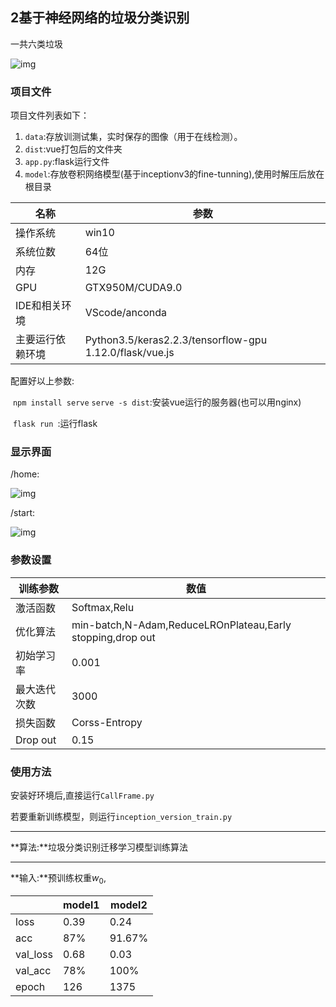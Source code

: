 ## 2基于神经网络的垃圾分类识别

一共六类垃圾

![img](https://github.com/RockyHoo1209/Garbage_classify/tree/master/README.assets/image-20200309094158916.png)

### 项目文件

项目文件列表如下：

1. `data`:存放训测试集，实时保存的图像（用于在线检测）。
2. `dist`:vue打包后的文件夹
3. `app.py`:flask运行文件
4. `model`:存放卷积网络模型(基于inceptionv3的fine-tunning),使用时解压后放在根目录

| 名称             | 参数                                                    |
| ---------------- | ------------------------------------------------------- |
| 操作系统         | win10                                                   |
| 系统位数         | 64位                                                    |
| 内存             | 12G                                                     |
| GPU              | GTX950M/CUDA9.0                                         |
| IDE和相关环境    | VScode/anconda                                          |
| 主要运行依赖环境 | Python3.5/keras2.2.3/tensorflow-gpu 1.12.0/flask/vue.js |

配置好以上参数:

​	`npm install serve` `serve -s dist`:安装vue运行的服务器(也可以用nginx)

​    `flask run `:运行flask

### 显示界面

/home:

![img](https://github.com/RockyHoo1209/Garbage_classify/tree/master/README.assets/image-20200508191411622.png.png)

/start:

![img](https://github.com/RockyHoo1209/Garbage_classify/tree/master/README.assets/image-20200508192621305.png)

### 参数设置

| 训练参数     | 数值                                                       |
| ------------ | ---------------------------------------------------------- |
| 激活函数     | Softmax,Relu                                               |
| 优化算法     | min-batch,N-Adam,ReduceLROnPlateau,Early stopping,drop out |
| 初始学习率   | 0.001                                                      |
| 最大迭代次数 | 3000                                                       |
| 损失函数     | Corss-Entropy                                              |
| Drop out     | 0.15                                                       |



### 使用方法

安装好环境后,直接运行`CallFrame.py`

若要重新训练模型，则运行`inception_version_train.py`

---

**算法:**垃圾分类识别迁移学习模型训练算法

---

**输入:**预训练权重$w_0$,

|          | model1 | model2 |
| -------- | ------ | ------ |
| loss     | 0.39   | 0.24   |
| acc      | 87%    | 91.67% |
| val_loss | 0.68   | 0.03   |
| val_acc  | 78%    | 100%   |
| epoch    | 126    | 1375   |







